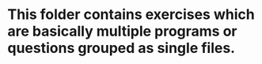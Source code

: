 # This folder contains exercises which are basically multiple programs or questions grouped as single files.
